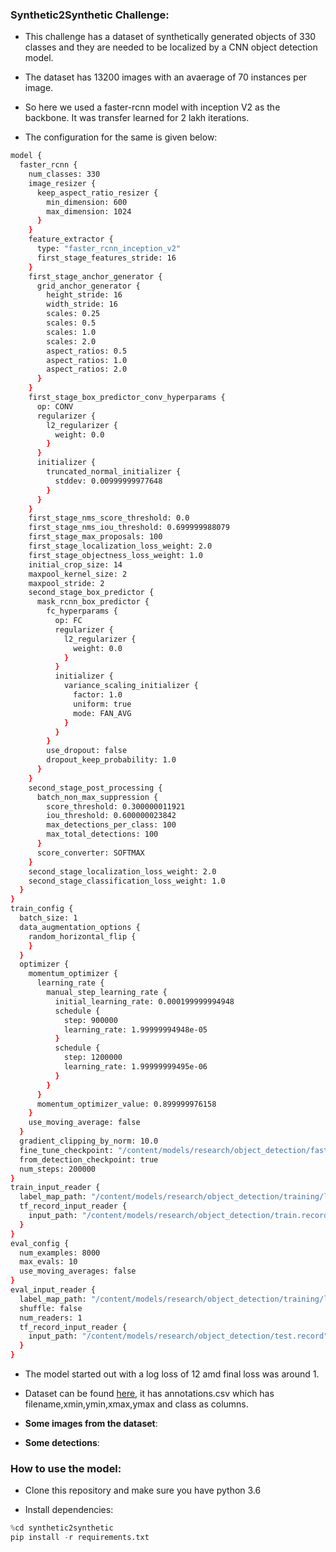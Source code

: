 ### Synthetic2Synthetic Challenge:

* This challenge has a dataset of synthetically generated objects of 330 classes and they are needed to be localized by a CNN object detection model.

* The dataset has 13200 images with an avaerage of 70 instances per image.

* So here we used a faster-rcnn model with inception V2 as the backbone. It was transfer learned for 2 lakh iterations.

* The configuration for the same is given below:

```bash
model {
  faster_rcnn {
    num_classes: 330
    image_resizer {
      keep_aspect_ratio_resizer {
        min_dimension: 600
        max_dimension: 1024
      }
    }
    feature_extractor {
      type: "faster_rcnn_inception_v2"
      first_stage_features_stride: 16
    }
    first_stage_anchor_generator {
      grid_anchor_generator {
        height_stride: 16
        width_stride: 16
        scales: 0.25
        scales: 0.5
        scales: 1.0
        scales: 2.0
        aspect_ratios: 0.5
        aspect_ratios: 1.0
        aspect_ratios: 2.0
      }
    }
    first_stage_box_predictor_conv_hyperparams {
      op: CONV
      regularizer {
        l2_regularizer {
          weight: 0.0
        }
      }
      initializer {
        truncated_normal_initializer {
          stddev: 0.00999999977648
        }
      }
    }
    first_stage_nms_score_threshold: 0.0
    first_stage_nms_iou_threshold: 0.699999988079
    first_stage_max_proposals: 100
    first_stage_localization_loss_weight: 2.0
    first_stage_objectness_loss_weight: 1.0
    initial_crop_size: 14
    maxpool_kernel_size: 2
    maxpool_stride: 2
    second_stage_box_predictor {
      mask_rcnn_box_predictor {
        fc_hyperparams {
          op: FC
          regularizer {
            l2_regularizer {
              weight: 0.0
            }
          }
          initializer {
            variance_scaling_initializer {
              factor: 1.0
              uniform: true
              mode: FAN_AVG
            }
          }
        }
        use_dropout: false
        dropout_keep_probability: 1.0
      }
    }
    second_stage_post_processing {
      batch_non_max_suppression {
        score_threshold: 0.300000011921
        iou_threshold: 0.600000023842
        max_detections_per_class: 100
        max_total_detections: 100
      }
      score_converter: SOFTMAX
    }
    second_stage_localization_loss_weight: 2.0
    second_stage_classification_loss_weight: 1.0
  }
}
train_config {
  batch_size: 1
  data_augmentation_options {
    random_horizontal_flip {
    }
  }
  optimizer {
    momentum_optimizer {
      learning_rate {
        manual_step_learning_rate {
          initial_learning_rate: 0.000199999994948
          schedule {
            step: 900000
            learning_rate: 1.99999994948e-05
          }
          schedule {
            step: 1200000
            learning_rate: 1.99999999495e-06
          }
        }
      }
      momentum_optimizer_value: 0.899999976158
    }
    use_moving_average: false
  }
  gradient_clipping_by_norm: 10.0
  fine_tune_checkpoint: "/content/models/research/object_detection/faster_rcnn_inception_v2_coco_2018_01_28/model.ckpt"
  from_detection_checkpoint: true
  num_steps: 200000
}
train_input_reader {
  label_map_path: "/content/models/research/object_detection/training/labelmap.pbtxt"
  tf_record_input_reader {
    input_path: "/content/models/research/object_detection/train.record"
  }
}
eval_config {
  num_examples: 8000
  max_evals: 10
  use_moving_averages: false
}
eval_input_reader {
  label_map_path: "/content/models/research/object_detection/training/labelmap.pbtxt"
  shuffle: false
  num_readers: 1
  tf_record_input_reader {
    input_path: "/content/models/research/object_detection/test.record"
  }
}
```

* The model started out with a log loss of 12 amd final loss was around 1.

* Dataset can be found [here](https://drive.google.com/file/d/1NucPkIvxsbggNw6ExjSV9wGzrS2W3S_t/view?usp=sharing), it has annotations.csv which has filename,xmin,ymin,xmax,ymax and class as columns.

* **Some images from the dataset**:

* **Some detections**:

### How to use the model:

* Clone this repository and make sure you have python 3.6

* Install dependencies:

```python
%cd synthetic2synthetic
pip install -r requirements.txt
```


